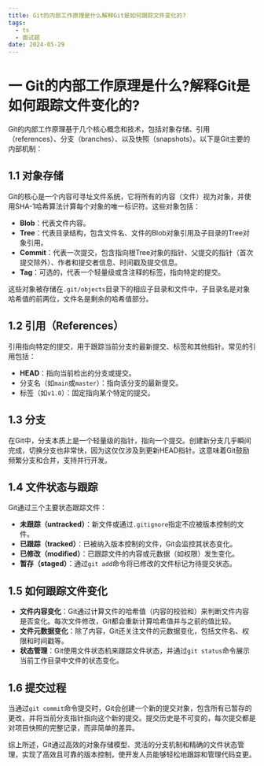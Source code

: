 ```yaml
---
title: Git的内部工作原理是什么解释Git是如何跟踪文件变化的?
tags:
  - ts
  - 面试题
date: 2024-05-29
---
```

# 一 Git的内部工作原理是什么?解释Git是如何跟踪文件变化的?

Git的内部工作原理基于几个核心概念和技术，包括对象存储、引用（references）、分支（branches）、以及快照（snapshots）。以下是Git主要的内部机制：

## 1.1 对象存储

Git的核心是一个内容可寻址文件系统，它将所有的内容（文件）视为对象，并使用SHA-1哈希算法计算每个对象的唯一标识符。这些对象包括：

- **Blob**：代表文件内容。
- **Tree**：代表目录结构，包含文件名、文件的Blob对象引用及子目录的Tree对象引用。
- **Commit**：代表一次提交，包含指向根Tree对象的指针、父提交的指针（首次提交除外）、作者和提交者信息、时间戳及提交信息。
- **Tag**：可选的，代表一个轻量级或含注释的标签，指向特定的提交。

这些对象被存储在`.git/objects`目录下的相应子目录和文件中，子目录名是对象哈希值的前两位，文件名是剩余的哈希值部分。

## 1.2 引用（References）

引用指向特定的提交，用于跟踪当前分支的最新提交、标签和其他指针。常见的引用包括：

- **HEAD**：指向当前检出的分支或提交。
- 分支名（如`main`或`master`）：指向该分支的最新提交。
- 标签（如`v1.0`）：固定指向某个特定的提交。

## 1.3 分支

在Git中，分支本质上是一个轻量级的指针，指向一个提交。创建新分支几乎瞬间完成，切换分支也非常快，因为这仅仅涉及到更新HEAD指针。这意味着Git鼓励频繁分支和合并，支持并行开发。

## 1.4 文件状态与跟踪

Git通过三个主要状态跟踪文件：

- **未跟踪（untracked）**：新文件或通过`.gitignore`指定不应被版本控制的文件。
- **已跟踪（tracked）**：已被纳入版本控制的文件，Git会监控其状态变化。
- **已修改（modified）**：已跟踪文件的内容或元数据（如权限）发生变化。
- **暂存（staged）**：通过`git add`命令将已修改的文件标记为待提交状态。

## 1.5 如何跟踪文件变化

- **文件内容变化**：Git通过计算文件的哈希值（内容的校验和）来判断文件内容是否变化。每次文件修改，Git都会重新计算哈希值并与之前的值比较。
- **文件元数据变化**：除了内容，Git还关注文件的元数据变化，包括文件名、权限和时间戳等。
- **状态管理**：Git使用文件状态机来跟踪文件状态，并通过`git status`命令展示当前工作目录中文件的状态变化。

## 1.6 提交过程

当通过`git commit`命令提交时，Git会创建一个新的提交对象，包含所有已暂存的更改，并将当前分支指针指向这个新的提交。提交历史是不可变的，每次提交都是对项目快照的完整记录，而非简单的差异。

综上所述，Git通过高效的对象存储模型、灵活的分支机制和精确的文件状态管理，实现了高效且可靠的版本控制，使开发人员能够轻松地跟踪和管理代码变更。

